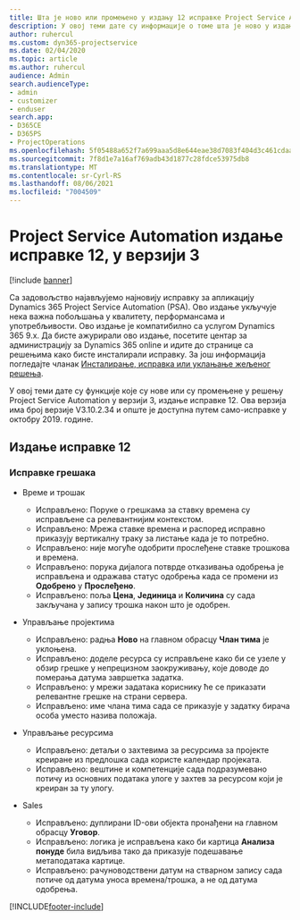 ```yaml
---
title: Шта је ново или промењено у издању 12 исправке Project Service Automation верзије 3
description: У овој теми дате су информације о томе шта је ново у издању исправке 12 за Project Service Automation у верзији 3.
author: ruhercul
ms.custom: dyn365-projectservice
ms.date: 02/04/2020
ms.topic: article
ms.author: ruhercul
audience: Admin
search.audienceType:
- admin
- customizer
- enduser
search.app:
- D365CE
- D365PS
- ProjectOperations
ms.openlocfilehash: 5f05488a652f7a699aaa5d8e644eae38d7083f404d3c461cdaabd1915b1a710a
ms.sourcegitcommit: 7f8d1e7a16af769adb43d1877c28fdce53975db8
ms.translationtype: MT
ms.contentlocale: sr-Cyrl-RS
ms.lasthandoff: 08/06/2021
ms.locfileid: "7004509"
---
```

# <a name="project-service-automation-update-release-12-v3"></a>Project Service Automation издање исправке 12, у верзији 3

[!include [banner](../includes/psa-now-project-operations.md)]

Са задовољство најављујемо најновију исправку за апликацију Dynamics 365 Project Service Automation (PSA). Ово издање укључује нека важна побољшања у квалитету, перформансама и употребљивости. Ово издање је компатибилно са услугом Dynamics 365 9.x. Да бисте ажурирали ово издање, посетите центар за администрацију за Dynamics 365 online и идите до странице са решењима како бисте инсталирали исправку. За још информација погледајте чланак [Инсталирање, исправка или уклањање жељеног решења](/power-platform/admin/install-remove-preferred-solution).

У овој теми дате су функције које су нове или су промењене у решењу Project Service Automation у верзији 3, издање исправке 12. Ова верзија има број верзије V3.10.2.34 и опште је доступна путем само-исправке у октобру 2019. године.

## <a name="update-release-12"></a>Издање исправке 12

### <a name="bug-fixes"></a>Исправке грешака

- Време и трошак

    - Исправљено: Поруке о грешкама за ставку времена су исправљене са релевантнијим контекстом.
    - Исправљено: Мрежа ставке времена и распоред исправно приказују вертикалну траку за листање када је то потребно.
    - Исправљено: није могуће одобрити прослеђене ставке трошкова и времена.
    - Исправљено: порука дијалога потврде отказивања одобрења је исправљена и одражава статус одобрења када се промени из **Одобрено** у **Прослеђено**.
    - Исправљено: поља **Цена**, **Јединица** и **Количина** су сада закључана у запису трошка након што је одобрен.

- Управљање пројектима

    - Исправљено: радња **Ново** на главном обрасцу **Члан тима** је уклоњена.
    - Исправљено: доделе ресурса су исправљене како би се узеле у обзир грешке у непрецизном заокруживању, које доводе до померања датума завршетка задатка.
    - Исправљено: у мрежи задатака кориснику ће се приказати релевантне грешке на страни сервера.
    - Исправљено: име члана тима сада се приказује у задатку бирача особа уместо назива положаја.

- Управљање ресурсима

    - Исправљено: детаљи о захтевима за ресурсима за пројекте креиране из предлошка сада користе календар пројеката.
    - Исправљено: вештине и компетенције сада подразумевано потичу из основних података улоге у захтев за ресурсом који је креиран за ту улогу.

- Sales

    - Исправљено: дуплирани ID-ови објекта пронађени на главном обрасцу **Уговор**.
    - Исправљено: логика је исправљена како би картица **Анализа понуде** била видљива тако да приказује подешавање метаподатака картице.
    - Исправљено: рачуноводствени датум на стварном запису сада потиче од датума уноса времена/трошка, а не од датума одобрења.


[!INCLUDE[footer-include](../includes/footer-banner.md)]